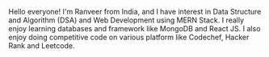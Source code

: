 Hello everyone!
I'm Ranveer from India, and I have interest in Data Structure and Algorithm (DSA) and Web Development using MERN Stack. I really enjoy learning databases and framework like MongoDB and React JS. I also enjoy doing competitive code on various platform like Codechef, Hacker Rank and Leetcode.

